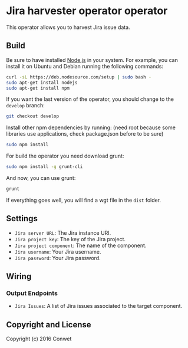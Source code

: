 Jira harvester operator operator
======================

This operator allows you to harvest Jira issue data.

Build
-----

Be sure to have installed [Node.js](http://node.js) in your system. For example, you can install it on Ubuntu and Debian running the following commands:

```bash
curl -sL https://deb.nodesource.com/setup | sudo bash -
sudo apt-get install nodejs
sudo apt-get install npm
```

If you want the last version of the operator, you should change to the `develop` branch:

```bash
git checkout develop
```

Install other npm dependencies by running: (need root because some libraries use applications, check package.json before to be sure)

```bash
sudo npm install
```

For build the operator you need download grunt:

```bash
sudo npm install -g grunt-cli
```

And now, you can use grunt:

```bash
grunt
```

If everything goes well, you will find a wgt file in the `dist` folder.

## Settings

- `Jira server URL`: The Jira instance URI.
- `Jira project key`: The key of the Jira project.
- `Jira project component`:  The name of the component.
- `Jira username`: Your Jira username.
- `Jira password`: Your Jira password.

## Wiring

### Output Endpoints

- `Jira Issues`: A list of Jira issues associated to the target component.

## Copyright and License

Copyright (c) 2016 Conwet
